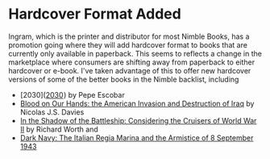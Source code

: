 # Hardcover Format Added

Ingram, which is the printer and distributor for most Nimble Books, has a promotion going where they will add hardcover format to books that are currently only available in paperback.  This seems to reflects a change in the marketplace where consumers are shifting away from paperback to either hardcover or e-book.  I've taken advantage of this to offer new hardcover versions of some of the better books in the Nimble backlist, including

- [2030](<a target="_blank" href="https://www.amazon.com/gp/product/1608881695/ref=as_li_tl?ie=UTF8&camp=1789&creative=9325&creativeASIN=1608881695&linkCode=as2&tag=internetbo00a-20&linkId=2206c45469b30c94208014cad6bb556d">2030</a><img src="//ir-na.amazon-adsystem.com/e/ir?t=internetbo00a-20&l=am2&o=1&a=1608881695" width="1" height="1" border="0" alt="" style="border:none !important; margin:0px !important;" />) by Pepe Escobar
- [Blood on Our Hands: the American Invasion and Destruction of Iraq](https://amzn.to/32HgiEg) by Nicolas J.S. Davies
- [In the Shadow of the Battleship: Considering the Cruisers of World War II](https://amzn.to/3jxywPD) by Richard Worth and
- [Dark Navy: The Italian Regia Marina and the Armistice of 8 September 1943](https://amzn.to/2EDFdRf)